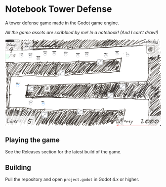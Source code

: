 # Notebook Tower Defense

A tower defense game made in the Godot game engine. 

_All the game assets are scribbled by me! In a notebook! (And I can’t draw!)_

![](readme_assets/screenshot1.png)

## Playing the game 

See the Releases section for the latest build of the game.

## Building

Pull the repository and open `project.godot` in Godot 4.x or higher.

